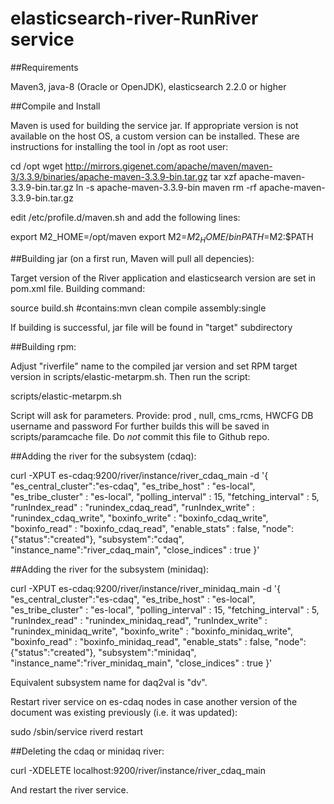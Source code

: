 elasticsearch-river-RunRiver service
==========================

##Requirements

Maven3, java-8 (Oracle or OpenJDK), elasticsearch 2.2.0 or higher

##Compile and Install

Maven is used for building the service jar. If appropriate version is not available on the host OS, a custom version can be installed.
These are instructions for installing the tool in /opt as root user:

cd /opt
wget http://mirrors.gigenet.com/apache/maven/maven-3/3.3.9/binaries/apache-maven-3.3.9-bin.tar.gz
tar xzf apache-maven-3.3.9-bin.tar.gz
ln -s apache-maven-3.3.9-bin maven
rm -rf apache-maven-3.3.9-bin.tar.gz

edit /etc/profile.d/maven.sh and add the following lines:

export M2_HOME=/opt/maven
export M2=$M2_HOME/bin
PATH=$M2:$PATH

##Building jar (on a first run, Maven will pull all depencies):

Target version of the River application and elasticsearch version are set in pom.xml file. Building command:

source build.sh #contains:mvn clean compile assembly:single

If building is successful, jar file will be found in "target" subdirectory

##Building rpm:

Adjust "riverfile" name to the compiled jar version and set RPM target version in scripts/elastic-metarpm.sh. Then run the script:

scripts/elastic-metarpm.sh

Script will ask for parameters. Provide: prod , null, cms_rcms, HWCFG DB username and password
For further builds this will be saved in scripts/paramcache file. Do _not_ commit this file to Github repo.

##Adding the river for the subsystem (cdaq):

curl -XPUT es-cdaq:9200/river/instance/river_cdaq_main -d '{
    "es_central_cluster":"es-cdaq",
    "es_tribe_host" : "es-local",
    "es_tribe_cluster" : "es-local",
    "polling_interval" : 15,
    "fetching_interval" : 5,
    "runIndex_read" : "runindex_cdaq_read",
    "runIndex_write" : "runindex_cdaq_write",
    "boxinfo_write" : "boxinfo_cdaq_write",
    "boxinfo_read" : "boxinfo_cdaq_read",
    "enable_stats" : false,
    "node":{"status":"created"},
    "subsystem":"cdaq", 
    "instance_name":"river_cdaq_main",
    "close_indices" : true
}'

##Adding the river for the subsystem (minidaq):

curl -XPUT es-cdaq:9200/river/instance/river_minidaq_main -d '{
    "es_central_cluster":"es-cdaq",
    "es_tribe_host" : "es-local",
    "es_tribe_cluster" : "es-local",
    "polling_interval" : 15,
    "fetching_interval" : 5,
    "runIndex_read" : "runindex_minidaq_read",
    "runIndex_write" : "runindex_minidaq_write",
    "boxinfo_write" : "boxinfo_minidaq_write",
    "boxinfo_read" : "boxinfo_minidaq_read",
    "enable_stats" : false,
    "node":{"status":"created"},
    "subsystem":"minidaq", 
    "instance_name":"river_minidaq_main",
    "close_indices" : true
}'

Equivalent subsystem name for daq2val is "dv".

Restart river service on es-cdaq nodes in case another version of the document was existing previously (i.e. it was updated):

sudo /sbin/service riverd restart

##Deleting the cdaq or minidaq river:

curl -XDELETE localhost:9200/river/instance/river_cdaq_main

And restart the river service.


